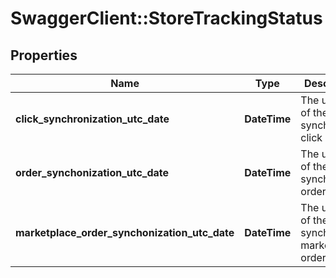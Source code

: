 # SwaggerClient::StoreTrackingStatus

## Properties
Name | Type | Description | Notes
------------ | ------------- | ------------- | -------------
**click_synchronization_utc_date** | **DateTime** | The utc date of the latest synchronized click | [optional] 
**order_synchonization_utc_date** | **DateTime** | The utc date of the latest synchronized order | [optional] 
**marketplace_order_synchonization_utc_date** | **DateTime** | The utc date of the latest synchronized marketplace order | [optional] 


